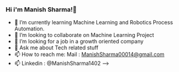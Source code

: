 ### Hi i'm Manish Sharma!👋

- 🌱 I’m currently learning Machine Learning and Robotics Process Automation.
- 👯 I’m looking to collaborate on Machine Learning Project 
- 🤔 I’m looking for a job in a growth oriented company 
- 💬 Ask me about Tech related stuff
- 📫 How to reach me: Mail : ManishSharma00014@gmail.com 
- 📫 Linkedin : @ManishSharma1402
-->
